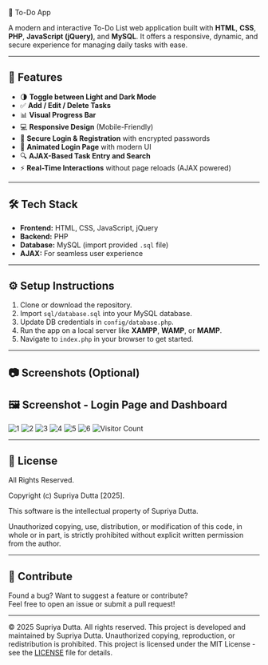 📝 To-Do App

A modern and interactive To-Do List web application built with **HTML**, **CSS**, **PHP**, **JavaScript (jQuery)**, and **MySQL**. It offers a responsive, dynamic, and secure experience for managing daily tasks with ease.

---

## 🚀 Features

- 🌗 **Toggle between Light and Dark Mode**
- ✅ **Add / Edit / Delete Tasks**
- 📊 **Visual Progress Bar**
- 💻 **Responsive Design** (Mobile-Friendly)
- 🔐 **Secure Login & Registration** with encrypted passwords
- 💫 **Animated Login Page** with modern UI
- 🔍 **AJAX-Based Task Entry and Search**
- ⚡ **Real-Time Interactions** without page reloads (AJAX powered)

---

## 🛠️ Tech Stack

- **Frontend:** HTML, CSS, JavaScript, jQuery
- **Backend:** PHP
- **Database:** MySQL (import provided `.sql` file)
- **AJAX:** For seamless user experience

---

## ⚙️ Setup Instructions

1. Clone or download the repository.
2. Import `sql/database.sql` into your MySQL database.
3. Update DB credentials in `config/database.php`.
4. Run the app on a local server like **XAMPP**, **WAMP**, or **MAMP**.
5. Navigate to `index.php` in your browser to get started.

---

## 📷 Screenshots (Optional)

## 🖼️ Screenshot - Login Page and Dashboard

![1](https://github.com/user-attachments/assets/8b863db9-8ac1-446f-a511-8ed8ea2e8e3f)
![2](https://github.com/user-attachments/assets/bf80f1f4-64f2-4b4a-af60-78ae372b2813)
![3](https://github.com/user-attachments/assets/d6fe4237-f215-4cbf-a2ae-e89ad9f5eb58)
![4](https://github.com/user-attachments/assets/76ea7eda-6b19-4381-a8bb-29d8b92cd3e7)
![5](https://github.com/user-attachments/assets/b6a19f60-e4b1-4e75-8e01-60dd84c6fb06)
![6](https://github.com/user-attachments/assets/18c97e55-eab6-4a22-919a-c24143766bd9)
![Visitor Count](https://komarev.com/ghpvc/?username=To-Do-App&color=blue)



---

## 📄 License

All Rights Reserved.

Copyright (c) Supriya Dutta [2025].

This software is the intellectual property of Supriya Dutta.

Unauthorized copying, use, distribution, or modification of this code, in whole or in part, is strictly prohibited without explicit written permission from the author.


---

## 🙌 Contribute

Found a bug? Want to suggest a feature or contribute?  
Feel free to open an issue or submit a pull request!

---
© 2025 Supriya Dutta. All rights reserved.
This project is developed and maintained by Supriya Dutta.
Unauthorized copying, reproduction, or redistribution is prohibited.
This project is licensed under the MIT License - see the [LICENSE](LICENSE) file for details.
